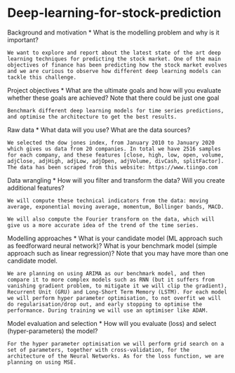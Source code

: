 # Deep-learning-for-stock-prediction

Background and motivation *
What is the modelling problem and why is it important?

	We want to explore and report about the latest state of the art deep learning techniques for predicting the stock market. One of the main objectives of finance has been predicting how the stock market evolves and we are curious to observe how different deep learning models can tackle this challenge.

Project objectives *
What are the ultimate goals and how will you evaluate whether these goals are achieved? Note that there could be just one goal

	Benchmark different deep learning models for time series predictions, and optimise the architecture to get the best results.

Raw data *
What data will you use? What are the data sources?
	
	We selected the dow jones index, from January 2010 to January 2020 which gives us data from 20 companies. In total we have 2516 samples for each company, and these features [close, high, low, open, volume, adjClose, adjHigh, adjLow, adjOpen, adjVolume, divCash, splitFactor]. The data has been scraped from this website: https://www.tiingo.com

Data wrangling *
How will you filter and transform the data? Will you create additional features?

	We will compute these technical indicators from the data: moving average, exponential moving average, momentum, Bollinger bands, MACD.

	We will also compute the Fourier transform on the data, which will give us a more accurate idea of the trend of the time series. 

Modelling approaches *
What is your candidate model (ML approach such as feedforward neural network)? What is your benchmark model (simple approach such as linear regression)? Note that you may have more than one candidate model.

	We are planning on using ARIMA as our benchmark model, and then compare it to more complex models such as RNN (but it suffers from vanishing gradient problem, to mitigate it we will clip the gradient), Recurrent Unit (GRU) and Long-Short Term Memory (LSTM). For each model we will perform hyper parameter optimisation, to not overfit we will do regularisation/drop out, and early stopping to optimise the performance. During training we will use an optimiser like ADAM. 


Model evaluation and selection *
How will you evaluate (loss) and select (hyper-parameters) the model?

	For the hyper parameter optimisation we will perform grid search on a set of parameters, together with cross-validation, for the architecture of the Neural Networks. As for the loss function, we are planning on using MSE.

